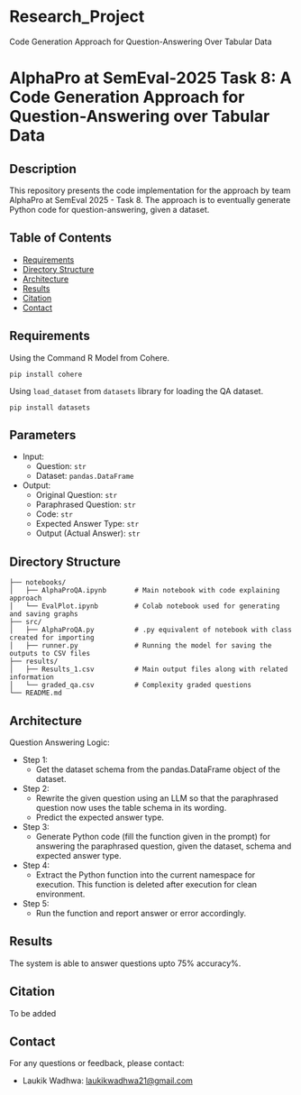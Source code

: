 # Research_Project
Code Generation Approach for Question-Answering Over Tabular Data 

# AlphaPro at SemEval-2025 Task 8: A Code Generation Approach for Question-Answering over Tabular Data

## Description
This repository presents the code implementation for the approach by team AlphaPro at SemEval 2025 - Task 8. The approach is to eventually generate Python code for question-answering, given a dataset.

## Table of Contents
* [Requirements](#requirements)
* [Directory Structure](#directory-structure)
* [Architecture](#architecture)
* [Results](#results)
* [Citation](#citation)
* [Contact](#contact)

## Requirements
Using the Command R Model from Cohere.

```
pip install cohere
```

Using `load_dataset` from `datasets` library for loading the QA dataset.

```
pip install datasets
```

## Parameters
* Input:
   * Question: `str`
   * Dataset: `pandas.DataFrame`
* Output:
   * Original Question: `str`
   * Paraphrased Question: `str`
   * Code: `str`
   * Expected Answer Type: `str`
   * Output (Actual Answer): `str`

## Directory Structure

```
├── notebooks/
│   ├── AlphaProQA.ipynb       # Main notebook with code explaining approach
│   └── EvalPlot.ipynb         # Colab notebook used for generating and saving graphs
├── src/
│   ├── AlphaProQA.py          # .py equivalent of notebook with class created for importing
│   ├── runner.py              # Running the model for saving the outputs to CSV files
├── results/
│   ├── Results_1.csv          # Main output files along with related information
│   └── graded_qa.csv          # Complexity graded questions
└── README.md
```

## Architecture
Question Answering Logic:
* Step 1:
   * Get the dataset schema from the pandas.DataFrame object of the dataset.
* Step 2:
   * Rewrite the given question using an LLM so that the paraphrased question now uses the table schema in its wording.
   * Predict the expected answer type.
* Step 3:
   * Generate Python code (fill the function given in the prompt) for answering the paraphrased question, given the dataset, schema and expected answer type.
* Step 4:
   * Extract the Python function into the current namespace for execution. This function is deleted after execution for clean environment.
* Step 5:
   * Run the function and report answer or error accordingly.

## Results
The system is able to answer questions upto 75% accuracy%.

## Citation
To be added

## Contact
For any questions or feedback, please contact:
- Laukik Wadhwa: laukikwadhwa21@gmail.com
